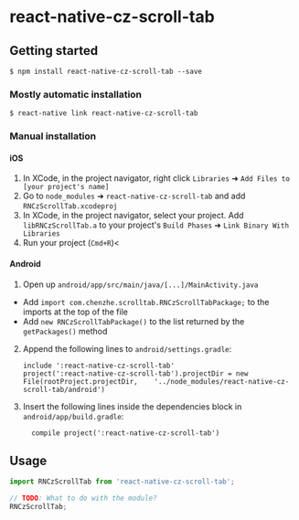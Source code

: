 
# react-native-cz-scroll-tab

## Getting started

`$ npm install react-native-cz-scroll-tab --save`

### Mostly automatic installation

`$ react-native link react-native-cz-scroll-tab`

### Manual installation


#### iOS

1. In XCode, in the project navigator, right click `Libraries` ➜ `Add Files to [your project's name]`
2. Go to `node_modules` ➜ `react-native-cz-scroll-tab` and add `RNCzScrollTab.xcodeproj`
3. In XCode, in the project navigator, select your project. Add `libRNCzScrollTab.a` to your project's `Build Phases` ➜ `Link Binary With Libraries`
4. Run your project (`Cmd+R`)<

#### Android

1. Open up `android/app/src/main/java/[...]/MainActivity.java`
  - Add `import com.chenzhe.scrolltab.RNCzScrollTabPackage;` to the imports at the top of the file
  - Add `new RNCzScrollTabPackage()` to the list returned by the `getPackages()` method
2. Append the following lines to `android/settings.gradle`:
  	```
  	include ':react-native-cz-scroll-tab'
  	project(':react-native-cz-scroll-tab').projectDir = new File(rootProject.projectDir, 	'../node_modules/react-native-cz-scroll-tab/android')
  	```
3. Insert the following lines inside the dependencies block in `android/app/build.gradle`:
  	```
      compile project(':react-native-cz-scroll-tab')
  	```


## Usage
```javascript
import RNCzScrollTab from 'react-native-cz-scroll-tab';

// TODO: What to do with the module?
RNCzScrollTab;
```
  